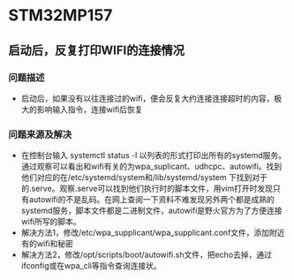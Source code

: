# STM32MP157
## 启动后，反复打印WIFI的连接情况
### 问题描述
- 启动后，如果没有以往连接过的wifi，便会反复大约连接连接超时的内容，极大的影响输入指令，连接wifi后恢复
### 问题来源及解决
- 在控制台输入 systemctl status -l 以列表的形式打印出所有的systemd服务。通过观察可以看出和wifi有关的为wpa_suplicant、udhcpc、autowifi。找到他们对应的在/etc/systemd/system和/lib/systemd/system 下找到对于的.serve。观察.serve可以找到他们执行时的脚本文件，用vim打开时发现只有autowifi的不是乱码。在网上查阅一下资料不难发现另外两个都是成熟的systemd服务，脚本文件都是二进制文件，autowifi是野火官方为了方便连接wifi所写的脚本。
- 解决方法1，修改/etc/wpa_supplicant/wpa_supplicant.conf文件，添加附近有的wifi和秘密
- 解决方法2，修改/opt/scripts/boot/autowifi.sh文件，把echo去掉，通过ifconfig或在wpa_cli等指令查询连接状。
